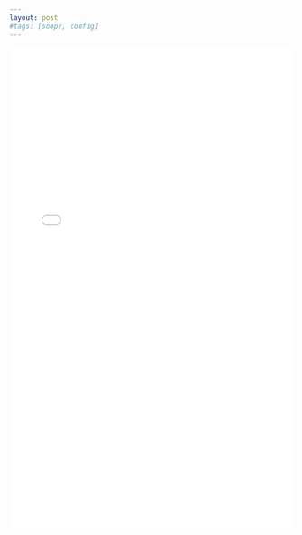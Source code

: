 ```yaml
---
layout: post
#tags: [soopr, config]
---
```


<embed src="/images/lectures-dirigees-document-version-finale-Maricarmen-Arenas.pdf" width="100%" height="850px" />